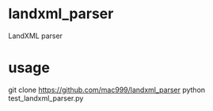 # landxml_parser
LandXML parser

# usage
git clone https://github.com/mac999/landxml_parser
python test_landxml_parser.py


